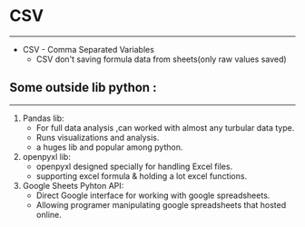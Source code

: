 # CSV
-----
* CSV - Comma Separated Variables
    - CSV don't saving formula data from sheets(only raw values saved)

## Some outside lib python :
---------------------------
1. Pandas lib:
    - For full data analysis ,can worked with almost any turbular data type.
    - Runs visualizations and analysis.
    - a huges lib and popular among python.
2. openpyxl lib:
    - openpyxl designed specially for handling Excel files.
    - supporting excel formula & holding a lot excel functions.
3. Google Sheets Pyhton API:
    - Direct Google interface for working with google spreadsheets.
    - Allowing programer manipulating google spreadsheets that hosted online.

